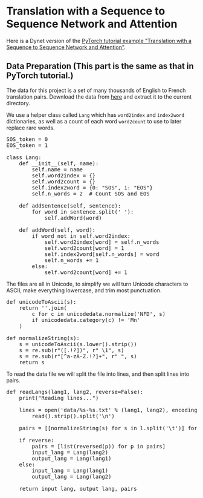 # Translation with a Sequence to Sequence Network and Attention

Here is a Dynet version of the [PyTorch tutorial example "Translation with a Sequence to Sequence Network and Attention"](https://pytorch.org/tutorials/intermediate/seq2seq_translation_tutorial.html).

## Data Preparation (This part is the same as that in PyTorch tutorial.)

The data for this project is a set of many thousands of English to French translation pairs. Download the data from [here](https://download.pytorch.org/tutorial/data.zip) and extract it to the current directory.

We use a helper class called `Lang` which has `word2index` and `index2word` dictionaries, as well as a count of each word `word2count` to use to later replace rare words.

<pre>
SOS_token = 0
EOS_token = 1

class Lang:
    def __init__(self, name):
        self.name = name
        self.word2index = {}
        self.word2count = {}
        self.index2word = {0: "SOS", 1: "EOS"}
        self.n_words = 2  # Count SOS and EOS

    def addSentence(self, sentence):
        for word in sentence.split(' '):
            self.addWord(word)

    def addWord(self, word):
        if word not in self.word2index:
            self.word2index[word] = self.n_words
            self.word2count[word] = 1
            self.index2word[self.n_words] = word
            self.n_words += 1
        else:
            self.word2count[word] += 1
</pre>

The files are all in Unicode, to simplify we will turn Unicode characters to ASCII, make everything lowercase, and trim most punctuation.

<pre>
def unicodeToAscii(s):
    return ''.join(
        c for c in unicodedata.normalize('NFD', s)
        if unicodedata.category(c) != 'Mn'
    )

def normalizeString(s):
    s = unicodeToAscii(s.lower().strip())
    s = re.sub(r"([.!?])", r" \1", s)
    s = re.sub(r"[^a-zA-Z.!?]+", r" ", s)
    return s
</pre>

To read the data file we will split the file into lines, and then split lines into pairs. 

<pre>
def readLangs(lang1, lang2, reverse=False):
    print("Reading lines...")

    lines = open('data/%s-%s.txt' % (lang1, lang2), encoding='utf-8').\
        read().strip().split('\n')

    pairs = [[normalizeString(s) for s in l.split('\t')] for l in lines]

    if reverse:
        pairs = [list(reversed(p)) for p in pairs]
        input_lang = Lang(lang2)
        output_lang = Lang(lang1)
    else:
        input_lang = Lang(lang1)
        output_lang = Lang(lang2)

    return input_lang, output_lang, pairs
</pre>
